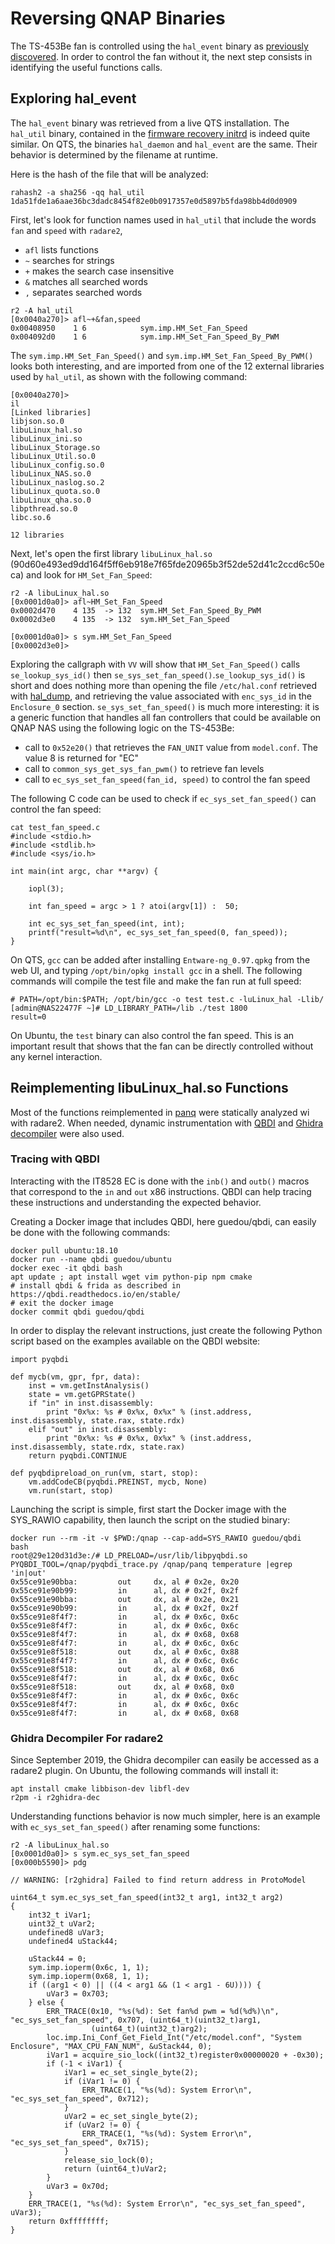 # Reversing QNAP Binaries

The TS-453Be fan is controlled using the `hal_event` binary as [previously discovered](https://github.com/guedou/TS-453Be/blob/master/doc/fan_control.md). In order to control the fan without it, the next step consists in identifying the useful functions calls.


## Exploring hal_event

The `hal_event` binary was retrieved from a live QTS installation. The `hal_util` binary, contained in the [firmware recovery initrd](https://github.com/guedou/TS-453Be/blob/master/doc/qts_firmware_recovery.md) is indeed quite similar. On QTS, the binaries `hal_daemon` and `hal_event` are the same. Their behavior is determined by the filename at runtime.

Here is the hash of the file that will be analyzed:
```
rahash2 -a sha256 -qq hal_util
1da51fde1a6aae36bc3dadc8454f82e0b0917357e0d5897b5fda98bb4d0d0909
```

First, let's look for function names used in `hal_util` that include the words `fan` and `speed` with `radare2`,
- `afl` lists functions
- `~` searches for strings
- `+` makes the search case insensitive
- `&` matches all searched words
- `,` separates searched words

```
r2 -A hal_util
[0x0040a270]> afl~+&fan,speed
0x00408950    1 6            sym.imp.HM_Set_Fan_Speed
0x004092d0    1 6            sym.imp.HM_Set_Fan_Speed_By_PWM
```

The `sym.imp.HM_Set_Fan_Speed()` and `sym.imp.HM_Set_Fan_Speed_By_PWM()` looks both interesting, and are imported from one of the 12 external libraries used by `hal_util`, as shown with the following command:
```
[0x0040a270]> 
il
[Linked libraries]
libjson.so.0
libuLinux_hal.so
libuLinux_ini.so
libuLinux_Storage.so
libuLinux_Util.so.0
libuLinux_config.so.0
libuLinux_NAS.so.0
libuLinux_naslog.so.2
libuLinux_quota.so.0
libuLinux_qha.so.0
libpthread.so.0
libc.so.6

12 libraries
```

Next, let's open the first library `libuLinux_hal.so` (90d60e493ed9dd164f5ff6eb918e7f65fde20965b3f52de52d41c2ccd6c50eca) and look for `HM_Set_Fan_Speed`:
```
r2 -A libuLinux_hal.so                               
[0x0001d0a0]> afl~HM_Set_Fan_Speed
0x0002d470    4 135  -> 132  sym.HM_Set_Fan_Speed_By_PWM
0x0002d3e0    4 135  -> 132  sym.HM_Set_Fan_Speed
```

```
[0x0001d0a0]> s sym.HM_Set_Fan_Speed
[0x0002d3e0]> 
```

Exploring the callgraph with `VV` will show that `HM_Set_Fan_Speed()` calls `se_lookup_sys_id()` then `se_sys_set_fan_speed()`.`se_lookup_sys_id()` is short and does nothing more than opening the file `/etc/hal.conf` retrieved with [hal_dump](https://github.com/guedou/TS-453Be/blob/master/doc/fan_control.md), and retrieving the value associated with `enc_sys_id` in the `Enclosure_0` section. `se_sys_set_fan_speed()` is much more interesting: it is a generic function that handles all fan controllers that could be available on QNAP NAS using the following logic on the TS-453Be:
- call to `0x52e20()` that retrieves the `FAN_UNIT` value from `model.conf`. The value 8 is returned for "EC"
- call to `common_sys_get_sys_fan_pwm()` to retrieve fan levels
- call to `ec_sys_set_fan_speed(fan_id, speed)` to control the fan speed

The following C code can be used to check if `ec_sys_set_fan_speed()` can control the fan speed:
```
cat test_fan_speed.c
#include <stdio.h>
#include <stdlib.h>
#include <sys/io.h>

int main(int argc, char **argv) {

    iopl(3);

    int fan_speed = argc > 1 ? atoi(argv[1]) :  50;

    int ec_sys_set_fan_speed(int, int);
    printf("result=%d\n", ec_sys_set_fan_speed(0, fan_speed));
}
```

On QTS, `gcc` can be added after installing `Entware-ng_0.97.qpkg` from the web UI, and typing `/opt/bin/opkg install gcc` in a shell. The following commands will compile the test file and make the fan run at full speed:

```
# PATH=/opt/bin:$PATH; /opt/bin/gcc -o test test.c -luLinux_hal -Llib/
[admin@NAS22477F ~]# LD_LIBRARY_PATH=/lib ./test 1800
result=0
```

On Ubuntu, the `test` binary can also control the fan speed. This is an important result that shows that the fan can be directly controlled without any kernel interaction.


## Reimplementing libuLinux_hal.so Functions

Most of the functions reimplemented in [panq](https://github.com/guedou/TS-453Be/blob/master/panq/) were statically analyzed wi
with radare2. When needed, dynamic instrumentation with [QBDI](https://qbdi.quarkslab.com/) and [Ghidra decompiler](https://github.com/radareorg/r2ghidra-dec) were also used.

### Tracing with QBDI

Interacting with the IT8528 EC is done with the `inb()` and `outb()` macros that correspond to the `in` and `out` x86 instructions. QBDI can help tracing these instructions and understanding the expected behavior.

Creating a Docker image that includes QBDI, here guedou/qbdi, can easily be done with the following commands:
```
docker pull ubuntu:18.10
docker run --name qbdi guedou/ubuntu
docker exec -it qbdi bash
apt update ; apt install wget vim python-pip npm cmake
# install qbdi & frida as described in https://qbdi.readthedocs.io/en/stable/
# exit the docker image
docker commit qbdi guedou/qbdi
```

In order to display the relevant instructions, just create the following Python script based on the examples available on the QBDI website:
```
import pyqbdi

def mycb(vm, gpr, fpr, data):
    inst = vm.getInstAnalysis()
    state = vm.getGPRState()
    if "in" in inst.disassembly:
        print "0x%x: %s # 0x%x, 0x%x" % (inst.address, inst.disassembly, state.rax, state.rdx)
    elif "out" in inst.disassembly:
        print "0x%x: %s # 0x%x, 0x%x" % (inst.address, inst.disassembly, state.rdx, state.rax)
    return pyqbdi.CONTINUE

def pyqbdipreload_on_run(vm, start, stop):
    vm.addCodeCB(pyqbdi.PREINST, mycb, None)
    vm.run(start, stop)
```

Launching the script is simple, first start the Docker image with the SYS_RAWIO capability, then launch the script on the studied binary:
```
docker run --rm -it -v $PWD:/qnap --cap-add=SYS_RAWIO guedou/qbdi  bash
root@29e120d31d3e:/# LD_PRELOAD=/usr/lib/libpyqbdi.so PYQBDI_TOOL=/qnap/pyqbdi_trace.py /qnap/panq temperature |egrep 'in|out'
0x55ce91e90bba:         out     dx, al # 0x2e, 0x20
0x55ce91e90b99:         in      al, dx # 0x2f, 0x2f
0x55ce91e90bba:         out     dx, al # 0x2e, 0x21
0x55ce91e90b99:         in      al, dx # 0x2f, 0x2f
0x55ce91e8f4f7:         in      al, dx # 0x6c, 0x6c
0x55ce91e8f4f7:         in      al, dx # 0x6c, 0x6c
0x55ce91e8f4f7:         in      al, dx # 0x68, 0x68
0x55ce91e8f4f7:         in      al, dx # 0x6c, 0x6c
0x55ce91e8f518:         out     dx, al # 0x6c, 0x88
0x55ce91e8f4f7:         in      al, dx # 0x6c, 0x6c
0x55ce91e8f518:         out     dx, al # 0x68, 0x6
0x55ce91e8f4f7:         in      al, dx # 0x6c, 0x6c
0x55ce91e8f518:         out     dx, al # 0x68, 0x0
0x55ce91e8f4f7:         in      al, dx # 0x6c, 0x6c
0x55ce91e8f4f7:         in      al, dx # 0x6c, 0x6c
0x55ce91e8f4f7:         in      al, dx # 0x68, 0x68
```

### Ghidra Decompiler For radare2

Since September 2019, the Ghidra decompiler can easily be accessed as a radare2 plugin. On Ubuntu, the following commands will install it:
```
apt install cmake libbison-dev libfl-dev
r2pm -i r2ghidra-dec
```

Understanding functions behavior is now much simpler, here is an example with `ec_sys_set_fan_speed()` after renaming some functions:
```
r2 -A libuLinux_hal.so                               
[0x0001d0a0]> s sym.ec_sys_set_fan_speed
[0x000b5590]> pdg

// WARNING: [r2ghidra] Failed to find return address in ProtoModel                                                            

uint64_t sym.ec_sys_set_fan_speed(int32_t arg1, int32_t arg2)
{                                                                                                                             
    int32_t iVar1;
    uint32_t uVar2;
    undefined8 uVar3;
    undefined4 uStack44;

    uStack44 = 0;
    sym.imp.ioperm(0x6c, 1, 1);
    sym.imp.ioperm(0x68, 1, 1);
    if ((arg1 < 0) || ((4 < arg1 && (1 < arg1 - 6U)))) {
        uVar3 = 0x703;
    } else {
        ERR_TRACE(0x10, "%s(%d): Set fan%d pwm = %d(%d%)\n", "ec_sys_set_fan_speed", 0x707, (uint64_t)(uint32_t)arg1,         
                  (uint64_t)(uint32_t)arg2);
        loc.imp.Ini_Conf_Get_Field_Int("/etc/model.conf", "System Enclosure", "MAX_CPU_FAN_NUM", &uStack44, 0);               
        iVar1 = acquire_sio_lock((int32_t)register0x00000020 + -0x30);                                                        
        if (-1 < iVar1) {
            iVar1 = ec_set_single_byte(2);
            if (iVar1 != 0) {
                ERR_TRACE(1, "%s(%d): System Error\n", "ec_sys_set_fan_speed", 0x712);                                        
            }
            uVar2 = ec_set_single_byte(2);
            if (uVar2 != 0) {
                ERR_TRACE(1, "%s(%d): System Error\n", "ec_sys_set_fan_speed", 0x715);                                        
            }
            release_sio_lock(0);
            return (uint64_t)uVar2;
        }
        uVar3 = 0x70d;
    }
    ERR_TRACE(1, "%s(%d): System Error\n", "ec_sys_set_fan_speed", uVar3);                                                    
    return 0xffffffff;
}
```
